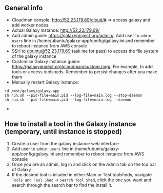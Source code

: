 ## General info

* Cloudman console: http://52.23.179.69/cloud/# => access galaxy and add worker nodes.
* Actual Galaxy instance: http://52.23.179.69/
* Add admin guide: https://galaxyproject.org/admin/. Add user to ```admin users``` line in /home/ubuntu/galaxy-app/config/galaxy.ini and remember to reboot instance from AWS console
* SSH to ubuntu@52.23.179.69 (ask me for pass) to access the file system of the galaxy instance
* Customise Galaxy instance guide: https://galaxyproject.org/cloudman/customizing/. For example, to add tools or access toolsheds. Remember to persist changes after you make them
* Manually restart Galaxy instance: 
```sudo su galaxy
cd /mnt/galaxy/galaxy-app
sh run.sh --pid-file=main.pid --log-file=main.log --stop-daemon
sh run.sh --pid-file=main.pid --log-file=main.log --daemon
```
*
## How to install a tool in the Galaxy instance (temporary, until instance is stopped)
1. Create a user from the galaxy instance web interface
2. Add user to ```admin users``` line in /home/ubuntu/galaxy-app/config/galaxy.ini and remember to reboot instance from AWS console
3. Once you are an admin, log in and click on the Admin tab on the top bar of Galaxy
4. If the desired tool is inluded in either Main or Test toolsheds, navigate ```Tools and Tool Shed``` -> ```Search Tool Shed```, click the one you want and search through the search bar to find the install it.
